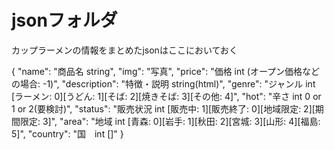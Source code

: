 # jsonフォルダ

カップラーメンの情報をまとめたjsonはここにおいておく

{
  "name": "商品名 string",
  "img": "写真",
  "price": "価格 int (オープン価格などの場合: -1)",
  "description": "特徴・説明 string(html)",
  "genre": "ジャンル int [ラーメン: 0][うどん: 1][そば: 2][焼きそば: 3][その他: 4]",
  "hot": "辛さ int 0 or 1 or 2(要検討)",
  "status": "販売状況 int [販売中: 1][販売終了: 0][地域限定: 2][期間限定: 3]",
  "area": "地域 int [青森: 0][岩手: 1][秋田: 2][宮城: 3][山形: 4][福島: 5]",
  "country": "国　int []"
}